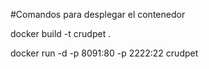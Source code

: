 #Comandos para desplegar el contenedor

docker build -t crudpet .



docker run -d -p 8091:80 -p 2222:22 crudpet





